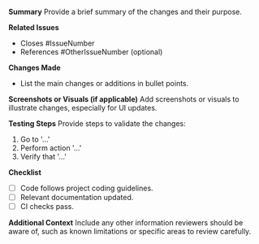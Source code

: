 **Summary**
Provide a brief summary of the changes and their purpose.

**Related Issues**
- Closes #IssueNumber
- References #OtherIssueNumber (optional)

**Changes Made**
- List the main changes or additions in bullet points.

**Screenshots or Visuals (if applicable)**
Add screenshots or visuals to illustrate changes, especially for UI updates.

**Testing Steps**
Provide steps to validate the changes:
1. Go to '...'
2. Perform action '...'
3. Verify that '...'

**Checklist**
- [ ] Code follows project coding guidelines.
- [ ] Relevant documentation updated.
- [ ] CI checks pass.

**Additional Context**
Include any other information reviewers should be aware of, such as known limitations or specific areas to review carefully.
